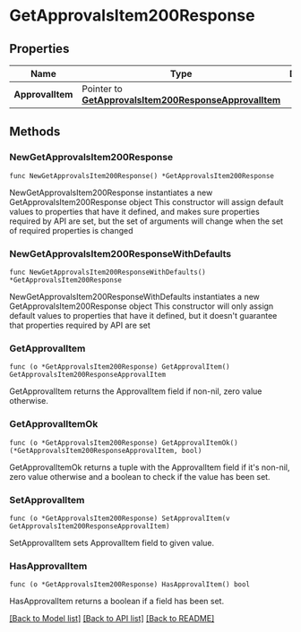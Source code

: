 # GetApprovalsItem200Response

## Properties

Name | Type | Description | Notes
------------ | ------------- | ------------- | -------------
**ApprovalItem** | Pointer to [**GetApprovalsItem200ResponseApprovalItem**](GetApprovalsItem200ResponseApprovalItem.md) |  | [optional] 

## Methods

### NewGetApprovalsItem200Response

`func NewGetApprovalsItem200Response() *GetApprovalsItem200Response`

NewGetApprovalsItem200Response instantiates a new GetApprovalsItem200Response object
This constructor will assign default values to properties that have it defined,
and makes sure properties required by API are set, but the set of arguments
will change when the set of required properties is changed

### NewGetApprovalsItem200ResponseWithDefaults

`func NewGetApprovalsItem200ResponseWithDefaults() *GetApprovalsItem200Response`

NewGetApprovalsItem200ResponseWithDefaults instantiates a new GetApprovalsItem200Response object
This constructor will only assign default values to properties that have it defined,
but it doesn't guarantee that properties required by API are set

### GetApprovalItem

`func (o *GetApprovalsItem200Response) GetApprovalItem() GetApprovalsItem200ResponseApprovalItem`

GetApprovalItem returns the ApprovalItem field if non-nil, zero value otherwise.

### GetApprovalItemOk

`func (o *GetApprovalsItem200Response) GetApprovalItemOk() (*GetApprovalsItem200ResponseApprovalItem, bool)`

GetApprovalItemOk returns a tuple with the ApprovalItem field if it's non-nil, zero value otherwise
and a boolean to check if the value has been set.

### SetApprovalItem

`func (o *GetApprovalsItem200Response) SetApprovalItem(v GetApprovalsItem200ResponseApprovalItem)`

SetApprovalItem sets ApprovalItem field to given value.

### HasApprovalItem

`func (o *GetApprovalsItem200Response) HasApprovalItem() bool`

HasApprovalItem returns a boolean if a field has been set.


[[Back to Model list]](../README.md#documentation-for-models) [[Back to API list]](../README.md#documentation-for-api-endpoints) [[Back to README]](../README.md)


